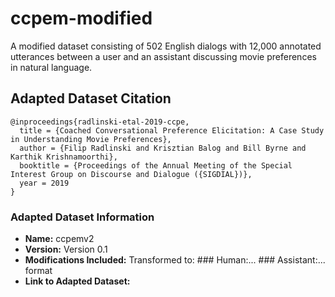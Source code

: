 # ccpem-modified
A modified dataset consisting of 502 English dialogs with 12,000 annotated utterances between a user and an assistant discussing movie preferences in natural language.


## Adapted Dataset Citation
```
@inproceedings{radlinski-etal-2019-ccpe,
  title = {Coached Conversational Preference Elicitation: A Case Study in Understanding Movie Preferences},
  author = {Filip Radlinski and Krisztian Balog and Bill Byrne and Karthik Krishnamoorthi},
  booktitle = {Proceedings of the Annual Meeting of the Special Interest Group on Discourse and Dialogue ({SIGDIAL})},
  year = 2019
}
```

### Adapted Dataset Information

- **Name:** ccpemv2
- **Version:** Version 0.1
- **Modifications Included:** Transformed to: ### Human:... ### Assistant:... format
- **Link to Adapted Dataset:** 
